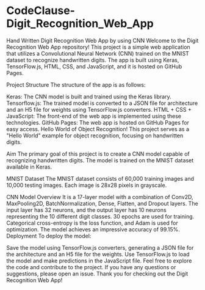 # CodeClause-Digit_Recognition_Web_App
Hand Written Digit Recognition Web App by using CNN
Welcome to the Digit Recognition Web App repository! This project is a simple web application that utilizes a Convolutional Neural Network (CNN) trained on the MNIST dataset to recognize handwritten digits. The app is built using Keras, TensorFlow.js, HTML, CSS, and JavaScript, and it is hosted on GitHub Pages.

Project Structure
The structure of the app is as follows:

Keras: The CNN model is built and trained using the Keras library.
Tensorflow.js: The trained model is converted to a JSON file for architecture and an H5 file for weights using TensorFlow.js converters.
HTML + CSS + JavaScript: The front-end of the web app is implemented using these technologies.
GitHub Pages: The web app is hosted on GitHub Pages for easy access.
Hello World of Object Recognition!
This project serves as a "Hello World" example for object recognition, focusing on handwritten digits.

Aim
The primary goal of this project is to create a CNN model capable of recognizing handwritten digits. The model is trained on the MNIST dataset available in Keras.

MNIST Dataset
The MNIST dataset consists of 60,000 training images and 10,000 testing images. Each image is 28x28 pixels in grayscale.

CNN Model Overview
It is a 17-layer model with a combination of Conv2D, MaxPooling2D, BatchNormalization, Dense, Flatten, and Dropout layers.
The input layer has 32 neurons, and the output layer has 10 neurons representing the 10 different digit classes.
30 epochs are used for training.
Categorical cross-entropy is the loss function, and Adam is used for optimization.
The model achieves an impressive accuracy of 99.15%.
Deployment
To deploy the model:

Save the model using TensorFlow.js converters, generating a JSON file for the architecture and an H5 file for the weights.
Use TensorFlow.js to load the model and make predictions in the JavaScript file.
Feel free to explore the code and contribute to the project. If you have any questions or suggestions, please open an issue. Thank you for checking out the Digit Recognition Web App!
